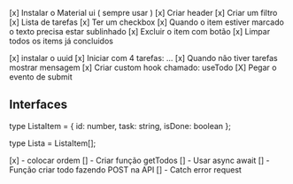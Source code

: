 [x] Instalar o Material ui ( sempre usar )
[x] Criar header
[x] Criar um filtro
[x] Lista de tarefas
[x] Ter um checkbox
[x] Quando o item estiver marcado o texto precisa estar sublinhado
[x] Excluir o item com botão
[x] Limpar todos os items já concluidos

[x] instalar o uuid
[x] Iniciar com 4 tarefas: ...
[x] Quando não tiver tarefas mostrar mensagem
[x] Criar custom hook chamado: useTodo
[X] Pegar o evento de submit

## Interfaces

type ListaItem = {
id: number,
task: string,
isDone: boolean
};

type Lista = ListaItem[];

[x] - colocar ordem
[] - Criar função getTodos
[] - Usar async await
[] - Função criar todo fazendo POST na API
[] - Catch error request
